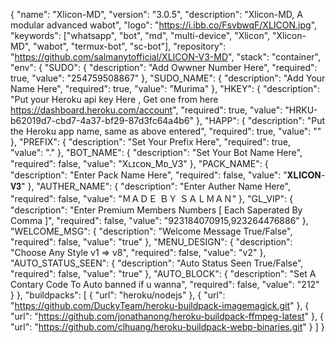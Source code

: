 {
  "name": "Xlicon-MD",
  "version": "3.0.5",
  "description": "Xlicon-MD, A modular advanced wabot",
  "logo": "https://i.ibb.co/FsvbwqF/XLICON.jpg",
  "keywords": ["whatsapp", "bot", "md", "multi-device", "Xlicon", "Xlicon-MD", "wabot", "termux-bot", "sc-bot"],
  "repository": "https://github.com/salmanytofficial/XLICON-V3-MD",
  "stack": "container",
  "env": {
    "SUDO": {
      "description": "Add Owwner Number Here",
      "required": true,
      "value": "254759508867"
    },
    "SUDO_NAME": {
      "description": "Add Your Name Here",
      "required": true,
      "value": "Murima"
    },
     "HKEY": {
      "description": "Put your Heroku api key Here , Get one from here https://dashboard.heroku.com/account",
      "required": true,
      "value": "HRKU-b62019d7-cbd7-4a37-bf29-87d3fc64a4b6"
    },
     "HAPP": {
      "description": "Put the Heroku app name, same as above entered",
      "required": true,
      "value": ""
    },
    "PREFIX": {
      "description": "Set Your Prefix Here",
      "required": true,
      "value": "."
    },
    "BOT_NAME": {
      "description": "Set Your Bot Name Here",
      "required": false,
      "value": "Xʟɪᴄᴏɴ_Mᴅ_V3"
    },
     "PACK_NAME": {
      "description": "Enter Pack Name Here",
      "required": false,
      "value": "𝐗𝐋𝐈𝐂𝐎𝐍-𝐕𝟑"
     },
     "AUTHER_NAME": {
      "description": "Enter Auther Name Here",
      "required": false,
      "value": "ＭＡＤＥ   ＢＹ   ＳＡＬＭＡＮ"
     },
     "GL_VIP": {
      "description": "Enter Premium Members Numbers [ Each Saperated By Comma ]",
      "required": false,
      "value": "923184070915,923264476886"
     },
    "WELCOME_MSG": {
      "description": "Welcome Message True/False",
      "required": false,
      "value": "true"
     },
    "MENU_DESIGN": {
      "description": "Choose Any Style v1 => v8",
      "required": false,
      "value": "v2"
     },
    "AUTO_STATUS_SEEN": {
      "description": "Auto Status Seen True/False",
      "required": false,
      "value": "true"
     },
     "AUTO_BLOCK": {
      "description": "Set A Contary Code To Auto banned if u wanna",
      "required": false,
      "value": "212"
     }
    },
    "buildpacks": [
    {
      "url": "heroku/nodejs"
    },
    {
      "url": "https://github.com/DuckyTeam/heroku-buildpack-imagemagick.git"
    },
    {
      "url": "https://github.com/jonathanong/heroku-buildpack-ffmpeg-latest"
    },
    {
      "url": "https://github.com/clhuang/heroku-buildpack-webp-binaries.git"
    }
  ]
}
